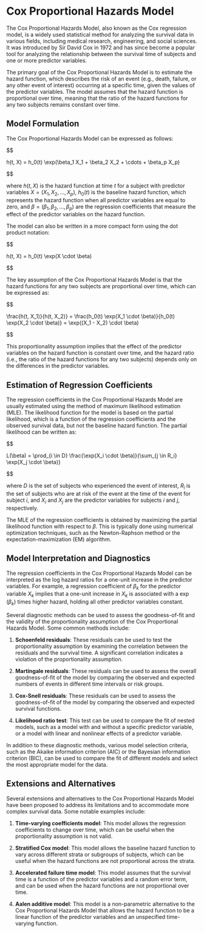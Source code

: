 # Cox Proportional Hazards Model

The Cox Proportional Hazards Model, also known as the Cox regression model, is a widely used statistical method for analyzing the survival data in various fields, including medical research, engineering, and social sciences. It was introduced by Sir David Cox in 1972 and has since become a popular tool for analyzing the relationship between the survival time of subjects and one or more predictor variables.

The primary goal of the Cox Proportional Hazards Model is to estimate the hazard function, which describes the risk of an event (e.g., death, failure, or any other event of interest) occurring at a specific time, given the values of the predictor variables. The model assumes that the hazard function is proportional over time, meaning that the ratio of the hazard functions for any two subjects remains constant over time.

## Model Formulation

The Cox Proportional Hazards Model can be expressed as follows:


$$

h(t, X) = h_0(t) \exp(\beta_1 X_1 + \beta_2 X_2 + \cdots + \beta_p X_p)

$$


where $h(t, X)$ is the hazard function at time $t$ for a subject with predictor variables $X = (X_1, X_2, \ldots, X_p)$, $h_0(t)$ is the baseline hazard function, which represents the hazard function when all predictor variables are equal to zero, and $\beta = (\beta_1, \beta_2, \ldots, \beta_p)$ are the regression coefficients that measure the effect of the predictor variables on the hazard function.

The model can also be written in a more compact form using the dot product notation:


$$

h(t, X) = h_0(t) \exp(X \cdot \beta)

$$


The key assumption of the Cox Proportional Hazards Model is that the hazard functions for any two subjects are proportional over time, which can be expressed as:


$$

\frac{h(t, X_1)}{h(t, X_2)} = \frac{h_0(t) \exp(X_1 \cdot \beta)}{h_0(t) \exp(X_2 \cdot \beta)} = \exp((X_1 - X_2) \cdot \beta)

$$


This proportionality assumption implies that the effect of the predictor variables on the hazard function is constant over time, and the hazard ratio (i.e., the ratio of the hazard functions for any two subjects) depends only on the differences in the predictor variables.

## Estimation of Regression Coefficients

The regression coefficients in the Cox Proportional Hazards Model are usually estimated using the method of maximum likelihood estimation (MLE). The likelihood function for the model is based on the partial likelihood, which is a function of the regression coefficients and the observed survival data, but not the baseline hazard function. The partial likelihood can be written as:


$$

L(\beta) = \prod_{i \in D} \frac{\exp(X_i \cdot \beta)}{\sum_{j \in R_i} \exp(X_j \cdot \beta)}

$$


where $D$ is the set of subjects who experienced the event of interest, $R_i$ is the set of subjects who are at risk of the event at the time of the event for subject $i$, and $X_i$ and $X_j$ are the predictor variables for subjects $i$ and $j$, respectively.

The MLE of the regression coefficients is obtained by maximizing the partial likelihood function with respect to $\beta$. This is typically done using numerical optimization techniques, such as the Newton-Raphson method or the expectation-maximization (EM) algorithm.

## Model Interpretation and Diagnostics

The regression coefficients in the Cox Proportional Hazards Model can be interpreted as the log hazard ratios for a one-unit increase in the predictor variables. For example, a regression coefficient of $\beta_k$ for the predictor variable $X_k$ implies that a one-unit increase in $X_k$ is associated with a $\exp(\beta_k)$ times higher hazard, holding all other predictor variables constant.

Several diagnostic methods can be used to assess the goodness-of-fit and the validity of the proportionality assumption of the Cox Proportional Hazards Model. Some common methods include:

1. **Schoenfeld residuals**: These residuals can be used to test the proportionality assumption by examining the correlation between the residuals and the survival time. A significant correlation indicates a violation of the proportionality assumption.

2. **Martingale residuals**: These residuals can be used to assess the overall goodness-of-fit of the model by comparing the observed and expected numbers of events in different time intervals or risk groups.

3. **Cox-Snell residuals**: These residuals can be used to assess the goodness-of-fit of the model by comparing the observed and expected survival functions.

4. **Likelihood ratio test**: This test can be used to compare the fit of nested models, such as a model with and without a specific predictor variable, or a model with linear and nonlinear effects of a predictor variable.

In addition to these diagnostic methods, various model selection criteria, such as the Akaike information criterion (AIC) or the Bayesian information criterion (BIC), can be used to compare the fit of different models and select the most appropriate model for the data.

## Extensions and Alternatives

Several extensions and alternatives to the Cox Proportional Hazards Model have been proposed to address its limitations and to accommodate more complex survival data. Some notable examples include:

1. **Time-varying coefficients model**: This model allows the regression coefficients to change over time, which can be useful when the proportionality assumption is not valid.

2. **Stratified Cox model**: This model allows the baseline hazard function to vary across different strata or subgroups of subjects, which can be useful when the hazard functions are not proportional across the strata.

3. **Accelerated failure time model**: This model assumes that the survival time is a function of the predictor variables and a random error term, and can be used when the hazard functions are not proportional over time.

4. **Aalen additive model**: This model is a non-parametric alternative to the Cox Proportional Hazards Model that allows the hazard function to be a linear function of the predictor variables and an unspecified time-varying function.
